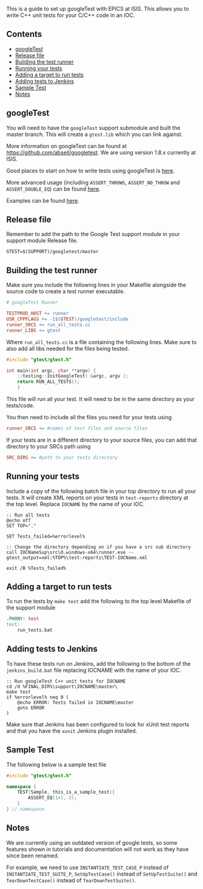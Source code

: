 This is a guide to set up googleTest with EPICS at ISIS. This allows you to write C++ unit tests for your C/C++ code in an IOC.

## Contents
* [googleTest](#googletest)
* [Release file](#Release-file)
* [Building the test runner](#building-the-test-runner)
* [Running your tests](#running-your-tests)
* [Adding a target to run tests](#Adding-a-target-to-run-tests)
* [Adding tests to Jenkins](#adding-tests-to-Jenkins)
* [Sample Test](#sample-test)
* [Notes](#Notes)


## googleTest

You will need to have the `googleTest` support submodule and built the master branch. This will create a `gtest.lib` which you can link against.

More information on googleTest can be found at https://github.com/abseil/googletest. We are using version 1.8.x currently at ISIS.

Good places to start on how to write tests using googleTest is [here](https://github.com/abseil/googletest/blob/master/googletest/docs/primer.md). 

More advanced usage (including `ASSERT_THROWS`, `ASSERT_NO_THROW` and `ASSERT_DOUBLE_EQ`) can be found [here](https://github.com/abseil/googletest/blob/master/googletest/docs/advanced.md). 

Examples can be found [here](https://github.com/abseil/googletest/blob/master/googletest/docs/samples.md).

## Release file

Remember to add the path to the Google Test support module in your support module Release file.

```
GTEST=$(SUPPORT)/googletest/master
```

## Building the test runner

Make sure you include the following lines in your Makefile alongside the source code to create a test runner executable.

```Makefile
# googleTest Runner

TESTPROD_HOST += runner
USR_CPPFLAGS += -I$(GTEST)/googletest/include 
runner_SRCS += run_all_tests.cc
runner_LIBS += gtest
```

Where `run_all_tests.cc` is a file containing the following lines. Make sure to also add all libs needed for the files being tested.

```C++
#include "gtest/gtest.h"

int main(int argc, char **argv) {
    ::testing::InitGoogleTest( &argc, argv );
    return RUN_ALL_TESTS();
    }

```

This file will run all your test. It will need to be in the same directory as your tests/code.

You then need to include all the files you need for your tests using 
```Makefile
runner_SRCS += #names of test files and source files
```

If your tests are in a different directory to your source files, you can add that directory to your SRCs path using 

```Makefile
SRC_DIRS += #path to your tests directory
```

## Running your tests

Include a copy of the following batch file in your top directory to run all your tests. It will create XML reports on your tests in `test-reports` directory at the top level. Replace `IOCNAME` by the name of your IOC.

```batch
:: Run all tests
@echo off
SET TOP="."

SET Tests_failed=%errorlevel%

:: Change the directory depending on if you have a src sub directory
call IOCNameSup\src\O.windows-x64\runner.exe --gtest_output=xml:%TOP%\test-reports\TEST-IOCName.xml

exit /B %Tests_failed%
```

## Adding a target to run tests

To run the tests by `make test` add the following to the top level Makefile of the support module

```Makefile
.PHONY: test
test:
	run_tests.bat
```

## Adding tests to Jenkins

To have these tests run on Jenkins, add the following to the bottom of the `jenkins_build.bat` file replacing IOCNAME with the name of your IOC.

```batch
:: Run googleTest C++ unit tests for IOCNAME
cd /d %FINAL_DIR%\support\IOCNAME\master\
make test
if %errorlevel% neq 0 (
    @echo ERROR: Tests failed in IOCNAME\master
    goto ERROR
)
```

Make sure that Jenkins has been configured to look for xUnit test reports and that you have the `xunit` Jenkins plugin installed.

## Sample Test

The following below is a sample test file

```C++
#include "gtest/gtest.h"

namespace {
    TEST(Sample, this_is_a_sample_test){
        ASSERT_EQ(1+1, 2);
    }
} // namespace

```

## Notes
We are currently using an outdated version of google tests, so some features shown in tutorials and documentation will not work as they have since been renamed.

For example, we need to use `INSTANTIATE_TEST_CASE_P` instead of `INSTANTIATE_TEST_SUITE_P`, `SetUpTestCase()` instead of `SetUpTestSuite()` and `TearDownTestCase()` instead of `TearDownTestSuite()`.